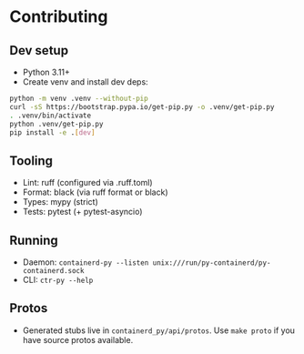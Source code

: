 # Contributing

## Dev setup

- Python 3.11+
- Create venv and install dev deps:

```bash
python -m venv .venv --without-pip
curl -sS https://bootstrap.pypa.io/get-pip.py -o .venv/get-pip.py
. .venv/bin/activate
python .venv/get-pip.py
pip install -e .[dev]
```

## Tooling
- Lint: ruff (configured via .ruff.toml)
- Format: black (via ruff format or black)
- Types: mypy (strict)
- Tests: pytest (+ pytest-asyncio)

## Running
- Daemon: `containerd-py --listen unix:///run/py-containerd/py-containerd.sock`
- CLI: `ctr-py --help`

## Protos
- Generated stubs live in `containerd_py/api/protos`. Use `make proto` if you have source protos available.
